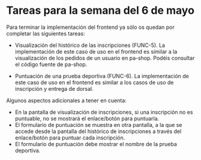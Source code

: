 # Tareas para la semana del 6 de mayo

Para terminar la implementación del frontend ya sólo os quedan por completar las siguientes tareas:

- Visualización del histórico de las inscripciones (FUNC-5). La implementación de este caso de uso en el frontend es similar a la visualización de los pedidos de un usuario en pa-shop. Podéis consultar el código fuente de pa-shop.

- Puntuación de una prueba deportiva (FUNC-6). La implementación de este caso de uso en el frontend es similar a los casos de uso de inscripción y entrega de dorsal. 


Algunos aspectos adicionales a tener en cuenta:
  - En la pantalla de visualización de inscripciones, si una inscripción no es puntuable, no se mostrará el enlace/botón para puntuarla.
  - El formulario de puntuación se muestra en otra pantalla, a la que se accede desde la pantalla del histórico de inscripciones a través del enlace/botón para puntuar cada inscripción.
  - El formulario de puntuación debe mostrar el nombre de la prueba deportiva.


